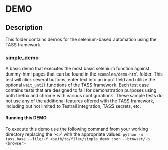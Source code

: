 # DEMO

## Description

This folder contains demos for the selenium-based automation using the TASS framework.

### simple_demo

A basic demo that executes the most basic selenium function against dummy-html pages that can be found in the 
`examples/demo-html` folder. This test will click several buttons, enter text into an input field and utilize the optional `wait_until` 
functions of the TASS framework. Each test case contains tests that are designed to fail for demonstration purposes using both firefox and chrome with various configurations. 
These sample tests do not use any of the additional features offered with the TASS framework, including but not limited to 
Testrail integration, TASS secrets, etc.

#### Running this DEMO

To execute this demo use the following command from your working directory replacing the '<>' with the appropriate values: `python -m tass.base --file/-f <path/to/file>/simple_demo.json --browser/-b <browser>`